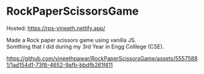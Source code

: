 # RockPaperScissorsGame

Hosted: https://rps-vineeth.netlify.app/

Made a Rock paper scissors game using vanilla JS. <br>
Somthing that I did during my 3rd Year in Engg Colllege (CSE). 

https://github.com/vineethpawar/RockPaperScissorsGame/assets/55575881/1ad154d1-73f8-4652-9afb-bbdfb261f411






